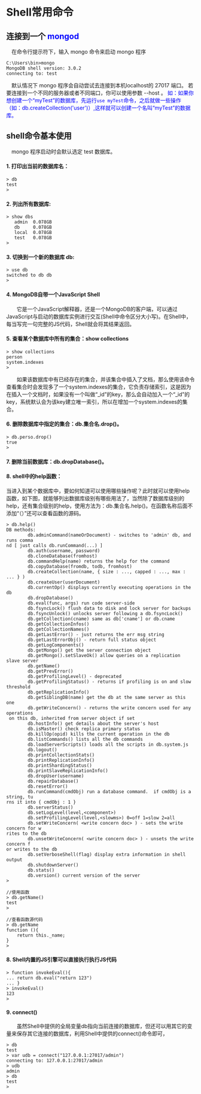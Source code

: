 # Shell常用命令

连接到一个 **<font color  = "blue">mongod</font>**
------------

&emsp;在命令行提示符下，输入 mongo 命令来启动 mongo 程序
```shell
C:\Users\bin>mongo
MongoDB shell version: 3.0.2
connecting to: test
```

&emsp;默认情况下 mongo 程序会自动尝试去连接到本机localhost的 27017 端口。 若要连接到一个不同的服务器或者不同端口，你可以使用参数 --host 。
<font color= "blue">如：如果你想创建一个“myTest”的数据库，先运行`use myTest`命令，之后就做一些操作（如：db.createCollection('user')）,这样就可以创建一个名叫“myTest”的数据库。</font>

shell命令基本使用
-------

&emsp;mongo 程序启动时会默认选定 test 数据库。

#### 1. 打印出当前的数据库名：
```shell
> db
test
>
```

#### 2. 列出所有数据库:

```shell
> show dbs
   admin  0.078GB
   db     0.078GB
   local  0.078GB
   test   0.078GB
> 
```
#### 3. 切换到一个新的数据库 db:
```shell
> use db
switched to db db
>
```
#### 4. MongoDB自带一个JavaScript Shell
&emsp;&emsp;它是一个JavaScript解释器，还是一个MongoDB的客户端，可以通过JavaScript与启动的数据库实例进行交互(Shell中命令区分大小写)。在Shell中，每当写完一句完整的JS代码，Shell就会将其结果返回。
#### 5. 查看某个数据库中所有的集合：show collections

```shell
> show collections
person
system.indexes
>
```

&emsp;&emsp;如果该数据库中有已经存在的集合，并该集合中插入了文档，那么使用该命令查看集合时会发现多了一个system.indexes的集合，它负责存储索引，这是因为在插入一个文档时，如果没有一个叫做“_id”的key，那么会自动加入一个“_id”的key，系统默认会为该key建立唯一索引，所以在增加一个system.indexes的集合。
#### 6. 删除数据库中指定的集合：db.集合名.drop()。

```shell
> db.perso.drop()
true
>
```

#### 7. 删除当前数据库：db.dropDatabase()。
#### 8. shell中的help函数：
当进入到某个数据库中，要如何知道可以使用哪些操作呢？此时就可以使用help函数，如下图，就能够列出数据库级别有哪些用法了，当然除了数据库级别的help，还有集合级别的help，使用方法为：db.集合名.help()。在函数名称后面不添加“（）”还可以查看函数的源码。
```shell
> db.help()
DB methods:
        db.adminCommand(nameOrDocument) - switches to 'admin' db, and runs comma
nd [ just calls db.runCommand(...) ]
        db.auth(username, password)
        db.cloneDatabase(fromhost)
        db.commandHelp(name) returns the help for the command
        db.copyDatabase(fromdb, todb, fromhost)
        db.createCollection(name, { size : ..., capped : ..., max : ... } )
        db.createUser(userDocument)
        db.currentOp() displays currently executing operations in the db
        db.dropDatabase()
        db.eval(func, args) run code server-side
        db.fsyncLock() flush data to disk and lock server for backups
        db.fsyncUnlock() unlocks server following a db.fsyncLock()
        db.getCollection(cname) same as db['cname'] or db.cname
        db.getCollectionInfos()
        db.getCollectionNames()
        db.getLastError() - just returns the err msg string
        db.getLastErrorObj() - return full status object
        db.getLogComponents()
        db.getMongo() get the server connection object
        db.getMongo().setSlaveOk() allow queries on a replication slave server
        db.getName()
        db.getPrevError()
        db.getProfilingLevel() - deprecated
        db.getProfilingStatus() - returns if profiling is on and slow threshold
        db.getReplicationInfo()
        db.getSiblingDB(name) get the db at the same server as this one
        db.getWriteConcern() - returns the write concern used for any operations
 on this db, inherited from server object if set
        db.hostInfo() get details about the server's host
        db.isMaster() check replica primary status
        db.killOp(opid) kills the current operation in the db
        db.listCommands() lists all the db commands
        db.loadServerScripts() loads all the scripts in db.system.js
        db.logout()
        db.printCollectionStats()
        db.printReplicationInfo()
        db.printShardingStatus()
        db.printSlaveReplicationInfo()
        db.dropUser(username)
        db.repairDatabase()
        db.resetError()
        db.runCommand(cmdObj) run a database command.  if cmdObj is a string, tu
rns it into { cmdObj : 1 }
        db.serverStatus()
        db.setLogLevel(level,<component>)
        db.setProfilingLevel(level,<slowms>) 0=off 1=slow 2=all
        db.setWriteConcern( <write concern doc> ) - sets the write concern for w
rites to the db
        db.unsetWriteConcern( <write concern doc> ) - unsets the write concern f
or writes to the db
        db.setVerboseShell(flag) display extra information in shell output
        db.shutdownServer()
        db.stats()
        db.version() current version of the server
>
```

```shell
//使用函数
> db.getName()
test
>
```

```shell
//查看函数源代码
> db.getName
function (){
    return this._name;
}
>
```
#### 8. Shell内置的JS引擎可以直接执行执行JS代码
```shell
> function invokeEval(){
... return db.eval("return 123")
... }
> invokeEval()
123
>
```

#### 9. connect()
&emsp;&emsp;虽然Shell中提供的全局变量db指向当前连接的数据库，但还可以用其它的变量来保存其它连接的数据库，利用Shell中提供的connect()命令即可，
```shell
> db
test
> var udb = connect("127.0.0.1:27017/admin")
connecting to: 127.0.0.1:27017/admin
> udb
admin
> db
test
>
```
